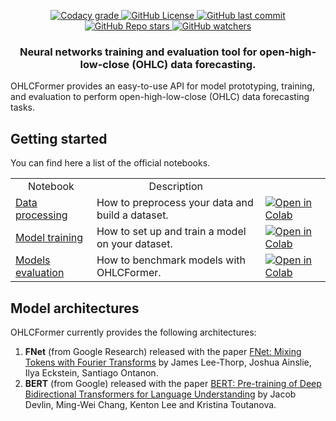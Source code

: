<p align="center">
    <a href="#">
        <img alt="Codacy grade" src="https://app.codacy.com/project/badge/Grade/c91af6e4013a4adba31c2a3c23b102a0">
    </a>
    <a href="#">
        <img alt="GitHub License" src="https://img.shields.io/github/license/niksyromyatnikov/OHLCFormer">
    </a>
    <a href="#">
       <img alt="GitHub last commit" src="https://img.shields.io/github/last-commit/niksyromyatnikov/OHLCFormer">
    </a>
    <a href="#">
        <img alt="GitHub Repo stars" src="https://img.shields.io/github/stars/niksyromyatnikov/OHLCFormer?style=social">
    </a>
    <a href="#">
       <img alt="GitHub watchers" src="https://img.shields.io/github/watchers/niksyromyatnikov/OHLCFormer?style=social">
    </a>
</p>

<h3 align="center">
    <p>Neural networks training and evaluation tool for open-high-low-close (OHLC) data forecasting.</p>
</h3>
OHLCFormer provides an easy-to-use API for model prototyping, training, and evaluation to perform open-high-low-close (OHLC) data forecasting tasks.

## Getting started
You can find here a list of the official notebooks.

<table>
  <tr>
    <td style="text-align: center;">Notebook</td>
    <td style="text-align: center;">Description</td>
    <td></td>
  </tr>
  <tr>
    <td><a href="https://github.com/niksyromyatnikov/OHLCFormer/blob/master/examples/notebooks/data-processing.ipynb">Data processing</a></td>
    <td>How to preprocess your data and build a dataset.</td>
    <td><a href="https://colab.research.google.com/github/niksyromyatnikov/OHLCFormer/blob/master/examples/notebooks/data-processing.ipynb"><img alt="Open in Colab" src="https://colab.research.google.com/assets/colab-badge.svg"></a></td>
  </tr>
  <tr>
    <td><a href="https://github.com/niksyromyatnikov/OHLCFormer/blob/master/examples/notebooks/train_model.ipynb">Model training</a></td>
    <td>How to set up and train a model on your dataset.</td>
    <td><a href="https://colab.research.google.com/github/niksyromyatnikov/OHLCFormer/blob/master/examples/notebooks/train_model.ipynb"><img alt="Open in Colab" src="https://colab.research.google.com/assets/colab-badge.svg"></a></td>
  </tr>
<tr>
    <td><a href="https://github.com/niksyromyatnikov/OHLCFormer/blob/master/examples/notebooks/models_evaluation.ipynb">Models evaluation</a></td>
    <td>How to benchmark models with OHLCFormer.</td>
    <td><a href="https://colab.research.google.com/github/niksyromyatnikov/OHLCFormer/blob/master/examples/notebooks/models_evaluation.ipynb"><img alt="Open in Colab" src="https://colab.research.google.com/assets/colab-badge.svg"></a></td>
  </tr>
</table>

## Model architectures

OHLCFormer currently provides the following architectures:
1. **FNet** (from Google Research) released with the paper [FNet: Mixing Tokens with Fourier Transforms](https://arxiv.org/abs/2105.03824) by James Lee-Thorp, Joshua Ainslie, Ilya Eckstein, Santiago Ontanon.
2. **BERT** (from Google) released with the paper [BERT: Pre-training of Deep Bidirectional Transformers for Language Understanding](https://arxiv.org/abs/1810.04805) by Jacob Devlin, Ming-Wei Chang, Kenton Lee and Kristina Toutanova.